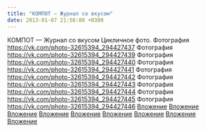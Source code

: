 ```yaml
---
title: "КОМПОТ — Журнал со вкусом"
date: 2013-01-07 21:58:00 +0300
---
```


КОМПОТ — Журнал со вкусом
Цикличное фото.
Фотография
<a class="vk-attach" href="https://vk.com/photo-32615394_294427437">https://vk.com/photo-32615394_294427437</a>
Фотография
<a class="vk-attach" href="https://vk.com/photo-32615394_294427439">https://vk.com/photo-32615394_294427439</a>
Фотография
<a class="vk-attach" href="https://vk.com/photo-32615394_294427440">https://vk.com/photo-32615394_294427440</a>
Фотография
<a class="vk-attach" href="https://vk.com/photo-32615394_294427441">https://vk.com/photo-32615394_294427441</a>
Фотография
<a class="vk-attach" href="https://vk.com/photo-32615394_294427442">https://vk.com/photo-32615394_294427442</a>
Фотография
<a class="vk-attach" href="https://vk.com/photo-32615394_294427443">https://vk.com/photo-32615394_294427443</a>
Фотография
<a class="vk-attach" href="https://vk.com/photo-32615394_294427444">https://vk.com/photo-32615394_294427444</a>
Фотография
<a class="vk-attach" href="https://vk.com/photo-32615394_294427445">https://vk.com/photo-32615394_294427445</a>
Фотография
<a class="vk-attach" href="https://vk.com/photo-32615394_294427446">https://vk.com/photo-32615394_294427446</a>
<a class="vk-attach" href="https://vk.com/photo-32615394_294427437">Вложение</a>
<a class="vk-attach" href="https://vk.com/photo-32615394_294427439">Вложение</a>
<a class="vk-attach" href="https://vk.com/photo-32615394_294427440">Вложение</a>
<a class="vk-attach" href="https://vk.com/photo-32615394_294427441">Вложение</a>
<a class="vk-attach" href="https://vk.com/photo-32615394_294427442">Вложение</a>
<a class="vk-attach" href="https://vk.com/photo-32615394_294427443">Вложение</a>
<a class="vk-attach" href="https://vk.com/photo-32615394_294427444">Вложение</a>
<a class="vk-attach" href="https://vk.com/photo-32615394_294427445">Вложение</a>
<a class="vk-attach" href="https://vk.com/photo-32615394_294427446">Вложение</a>
